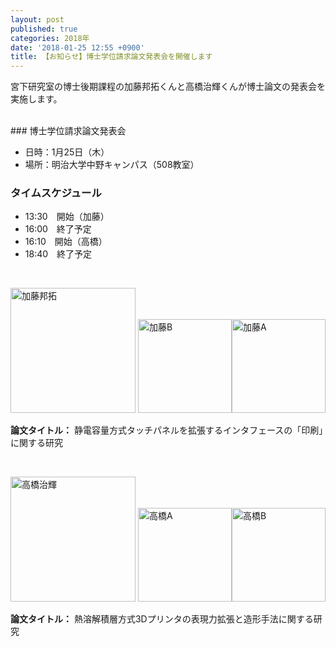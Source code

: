 ```yaml
---
layout: post
published: true
categories: 2018年
date: '2018-01-25 12:55 +0900'
title: 【お知らせ】博士学位請求論文発表会を開催します
---
```

宮下研究室の博士後期課程の加藤邦拓くんと高橋治輝くんが博士論文の発表会を実施します。
　　
<!-- ちょっとした文章 -->

<br />
### 博士学位請求論文発表会

- 日時：1月25日（木）
- 場所：明治大学中野キャンパス（508教室）
　　  
### タイムスケジュール

- 13:30　開始（加藤）
- 16:00　終了予定
- 16:10　開始（高橋）
- 18:40　終了予定
 
<br />
  
<img src="https://lh3.googleusercontent.com/5IkTw9vphqaxb_NXuWfnJlXc9S7lKhaxsaNx28AzSeqMTWsPKeLieLocf29Rb7bGnzvUo5Pfq0R-zACPxIuJUW6-EAoj_dCrPzB_nQ4Sk9v76TQmu7lAX5xWhRHef2IWqhOmQQGa_KfmMZ-NTgAVXK7Oi2MBkBHmYYHtXZE88X7t-zH_hp75pSMo77k7HhJj4P6jBo7ujehNceQHuUzHQSic7YZWUfavpCI35acYWlMXaD7zLzLj6Y4mMG6tIuWFZ-lVZF8j7FXNyN4vAPNf41fWzhbdrDkqkyXOBaXB-CQTdCJvEol7KT95TFtU8jyQglZVNIPRipI7upEOE6-CCbW43RnNzbKvpDcgK7YpSd2v0MpjPf-S-oSo6vOdEwmqwjfzsOuUZ8OZO-GigziDDBzBQiVayRHGQ3JWyBMHUTfSdtKVXdvj8R32ZRCh_m1WR0A9YZrSCZauRNovmPiS5N9RW3EY9jTje6y6rgxA-x6CPvhVdrKNFOBputr1C9WdfkxHIX7GLAmmeoje3FYS4vS190QuW-ef7u1teXMvj8ismsgCaI0X4yZPwqnAzM8WK9fjdfYxOjDUPSV2pG4zXHQu9-5n1IJnoetxWsnM1AZG7EQw4I7Tcg=s300" alt="加藤邦拓" width="200" />  <img src="https://lh3.googleusercontent.com/oPupBVy8iMNENJsE9jndtgY9-6TCu1eEFLn-vvCMy0q99fzwEMhPO7wnAL0mXyAoI0bZ8vuhV9FP5LxZcs8NSTyU2gk8IJWHuVLlndxrZdrwFwikij2THfywUiU9n0DBzHQnnWL3Fxt2_bHaYyuG_GZHtyGDNycdj2TcJYH0mjcFv64Q8cASkiBwT0ZJgWTq8_GOtqCevEn0XuGKhzB6etTaXn4zy3euVv-7yoZyYgcNAIRZk4Pnb_p4i3J004lW0niCDzVKW4S-ryPCg0MsbEeOCFplE21_AueM84vdlu0Bgs1IxASMdhW9kD5Pmag7qkfVbZcqLlaBlkFEQPJeI3h7Zu_7p57y_rOatL2I7Ytf82xVli_wnhLmLRBYIFKs4457sKwLxQjYX7F0d8WaEWSVxYFje64vVFnEneNyPiRnSj16Q4cjLCD-spyF9MV9_UZdz-J6bVCAgIe57AyY247F8mhatfKspRXapqVoZQhbwKjA2ijH3TZIBb2gcsn0Co8Ytg4Es9p58VJMkxgsDYPRzrPEEsLs36jlqTfOL5836yFMCPq_uNejakxlnuFDN_eFxE-jDqt6qwyc9xwkdQ8qKzJZdYbXiZpQTRzA=s573-no" alt="加藤B" style="width:150px;" /><img src="https://lh3.googleusercontent.com/EOXrBQ6sQHibXOyXbwvJ3uBOHkr3IkS213fZrSiZRyxWtzeihX4i-fxLRcUJbbfjM_PHcNyB2dJiKyzn9SV0Wc_QBQbKrdrweFhm-qQ955xIU7PX7t1d76UQqfOADY0NHltdiEnCTf2L-1vEZQ4N8NEM703_dw0BRArr5-9vMlat8TmFBj4jyKUMO9kvoGQAockY08ARxSZrNPAg_yPpvvZr7E9IGVrnxu2dF-FaM40P6LV3Y4uh8gJwnMs1wk3BWBL9PUtCJRX2SjH1J5q6vk4Hg8FtsIZbhow54v4vtiRaOV7gps_Fm8aBOprH-MctIrAWbWij2V5H79JFtj3krEDZzYEdbJkF2tXtwbB3LnIGj1hIony0gRHpeRk_WPchwVUOljhJm3ME1_oohJ8cFDcovWL6OxXTZJ9jDg7PnN9gOarwaKYyImLYWKlJjEpJDnwppA6rlg5G54k64iyix-TEUOvJVSNqqOjkB4LSTgfRMzXpMVuUgcwhAqC4pUGsz3mA0wzAoolaE7RFDvODj1aVtZkBwHJL-5ixKCYjSA6S05LaFagS82LrKvWjUFwTgxiqy3r0We2eqwxrX7W1MKheoOjurS3A6csyntv1=s573-no" alt="加藤A" style="width:150px;" />

**論文タイトル：** 静電容量方式タッチパネルを拡張するインタフェースの「印刷」に関する研究

<br />
  
<img src="https://lh3.googleusercontent.com/ZFWDZ55kZEFAsXTyU9mG945Qdz_9bWAgMQLOPOULvTJ48c3uKceFkjbBc999GZNO8ypdU_ECXZwxvxGQPorIL9BJsa-XMOTH5YDEusbmPR_KxGUJcgUVQsyAXhRW3Uj6pmMcaacl47-e1FTvKpqvNNFCHla4gBsyiGEizCPCJsZDG1aUHRpbp7aelffe81lfLhsTSdC4ZcJFRFf0nWuelAPqkP6kWwT_fCfiCsMgkidu7XQKVo2y0HP15jlmnmJ7W4YrxyHBu3JxaZXZkCJqLpThWphvCuRKoy1Eml7a9XEiFwJgELmgwv4ZJI77eO-l6HCdvZvI-9LS88TwNCSm2aa6PFXf9GBUXu3F4bCqh3PAqHeyRtnXGbXYF-Kt2Fi8aLe9smAeKi_HT2Hn08trtkRJD6vyNM7e-GmwnXfSTq5fRwL7kmOeZFbWmRPcq4WtHabcDnF557DxatbtPsIBdok6QuyTx4zRI9uMgaj5C6UG-JYM741ojHK5WiAkfL8TdWdvImV-kRU6bD7RhRERpknKaowy3JGyOssKV-Crx3Pq0wRtV2LQ-z56mTcbY0PysGxG-tF5TewkNDrZ11Fob9Cm_Tm3IaeEFpDmLTGP3o0Y-Arq10Ljtg=w440-h407-no" alt="高橋治輝" width="200" />  <img src="https://lh3.googleusercontent.com/JLqtUEhTDDCjJJB8e15AoT78K_IBDVfXjDIEpRj4_8XQk-Sa8KHNuRH-6z7jYNOEIHbJj_sgBA2hv71g1W_YIFjy1B0p7GpHKpQtkVqO86uhzUbPZj_qt4K-Scgu9q2_VvkHXIyi3yOVkttg4DkEEYdiinxhsOkNVf_uK_vPF5h3dIfbDMMp2Cd9AhHmIcwyb83v80nHVFKHJ7eqhBZsEqq1KuL5vzYsZYrxhyVQKK4APFx3pPEzm4wTI-R7z9tgQ_qTglKxO3hvhY7jlSFEx-aZ-RHJnCrnnHjp759mnJDUS8e2D2Zh7_wGN2a3dFcDYOc_nPND6X3Tt5t6sByjqgRNqn0hGejxzQUciNToR05tCOMdOifn4TKOtM4h4dIPbkdsLTQwtGNAc-y4UkSJJXEyFUQ0Wm86M4lwLIelIRRBwtV2qVZnlZfMO20QMyMRzA_XnMnsGdLhGOJJQapzVEz87j5PVE5kOI87X7hzyi38TJ_4O84XGm1wwv9o6haw5VzmiaYkLXgdCRoUYwytZCQiL4DouRzP28YoVuYvWi8eBdFd-CPKHNrhE5w7pFEyl6VSBde1U6FhnRgvkGhj3pk4VwvqbdaYoNgi5-J3=s1034-no" alt="高橋A" style="width:150px;" /><img src="https://lh3.googleusercontent.com/geVEp7tnEW42NhsnNWS4sIzKbWp-BVop8rbk9rWXlBGQRCCbdNnw7TAJHZzSq-STHcYk2LJPf27C-rijRgB11X_OGgZfmRUzK85EXzGTpzUZOZcL3EMoM3axDeAZc3sPOg8ZMA7hfRhG4wBHhEG8cfOkK-eFaHWM1gT5xaADh-2NiygHfNRNKrvWX6nEIVlVm7LSSLakT-SZeOoTApnY8cz60TyGFyRCLubdBdDBEKA0SgJyE9F27pIHSXtYDyMhRO2B5aDVBLDiijo07iA-G7FLIfpJ0c22RMYeL0xUkREuaJuOPjHlCAELsl_KuQhUxMgIxh0LNXpS5-jpdUKNLMk0kQnEa-rfwWJh1XZGX3MTPPTgE7kw3zb0ybcygX3AAN9sXQpZXhTqpIONA-Bw-p7gJRlt8wrTW2aUWoe2i6rtyQwZIhYjbD7FLUSfpBAlnQnH53ejjsAvrW1bJXqV3lUbjdqB9wOS6Xg8LOk25QyF0QupToZhSNowITD7FL0jNNNEZ2datg8BwXrl-FcL9c3wdIyA_l89lpBNt4vtbzFCiVoKPG4kMwsF0FLVU9uDWqQ6340kgwEAc-pDnpea7XQ1xgg7Y2dAYNqrVDNr=s1034-no" alt="高橋B" style="width:150px;" />


**論文タイトル：** 熱溶解積層方式3Dプリンタの表現力拡張と造形手法に関する研究
